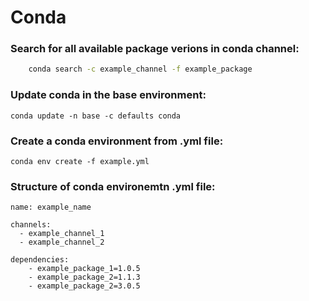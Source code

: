 # Conda
### Search for all available package verions in conda channel:
```bash
    conda search -c example_channel -f example_package
```   
### Update conda in the base environment:
    conda update -n base -c defaults conda

### Create a conda environment from .yml file:
    conda env create -f example.yml
    
### Structure of conda environemtn .yml file:
    name: example_name

    channels:
      - example_channel_1
      - example_channel_2

    dependencies:
        - example_package_1=1.0.5
        - example_package_2=1.1.3
        - example_package_2=3.0.5
